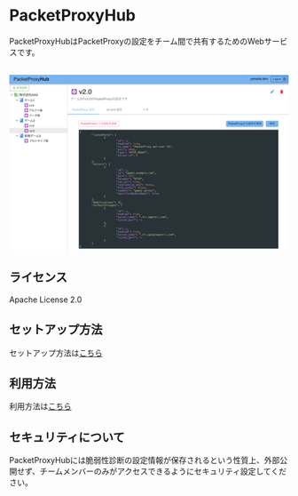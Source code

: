 # PacketProxyHub

PacketProxyHubはPacketProxyの設定をチーム間で共有するためのWebサービスです。
<br>
<br>

![ScreenShot](./assets/screenshot.png)


## ライセンス

Apache License 2.0


## セットアップ方法

セットアップ方法は[こちら](https://dena.com/)

## 利用方法

利用方法は[こちら](https://dena.com/)

## セキュリティについて

PacketProxyHubには脆弱性診断の設定情報が保存されるという性質上、外部公開せず、チームメンバーのみがアクセスできるようにセキュリティ設定してください。
